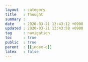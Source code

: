 ```yaml
---
layout  : category
title   : Thought
summary : 
date    : 2020-03-21 13:43:12 +0900
updated : 2020-03-21 13:43:58 +0900
tag     : navigation
toc     : true
public  : true
parent  : [[index-d]]
latex   : false
---
```

